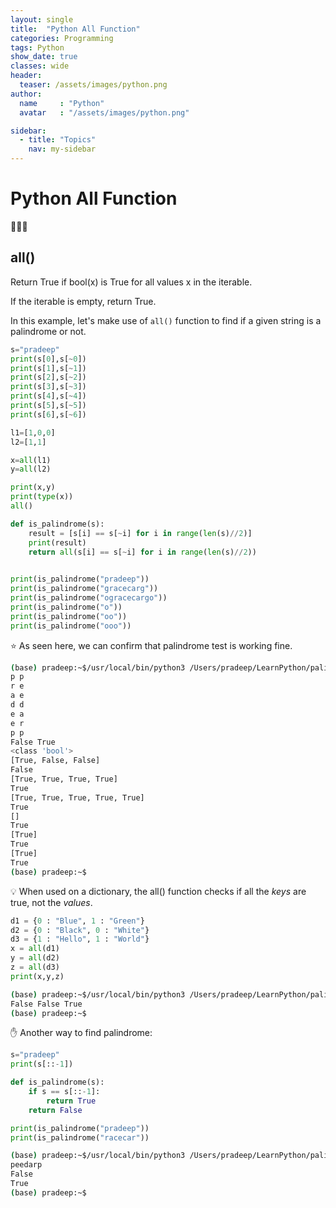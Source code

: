 ```yaml
---
layout: single
title:  "Python All Function"
categories: Programming
tags: Python
show_date: true
classes: wide
header:
  teaser: /assets/images/python.png
author:
  name     : "Python"
  avatar   : "/assets/images/python.png"

sidebar:
  - title: "Topics"
    nav: my-sidebar
---
```

# Python All Function

:evergreen_tree::evergreen_tree::evergreen_tree:
## all()

Return True if bool(x) is True for all values x in the iterable.

If the iterable is empty, return True.

In this example, let's make use of `all()` function to find if a given string is a palindrome or not.

```py
s="pradeep"
print(s[0],s[~0])
print(s[1],s[~1])
print(s[2],s[~2])
print(s[3],s[~3])
print(s[4],s[~4])
print(s[5],s[~5])
print(s[6],s[~6])

l1=[1,0,0]
l2=[1,1]

x=all(l1)
y=all(l2)

print(x,y)
print(type(x))
all()

def is_palindrome(s):
    result = [s[i] == s[~i] for i in range(len(s)//2)]
    print(result)
    return all(s[i] == s[~i] for i in range(len(s)//2))
        

print(is_palindrome("pradeep"))
print(is_palindrome("gracecarg"))
print(is_palindrome("ogracecargo"))
print(is_palindrome("o"))
print(is_palindrome("oo"))
print(is_palindrome("ooo"))
```

:star: As seen here, we can confirm that palindrome test is working fine.

```sh
(base) pradeep:~$/usr/local/bin/python3 /Users/pradeep/LearnPython/palindrome_string.py
p p
r e
a e
d d
e a
e r
p p
False True
<class 'bool'>
[True, False, False]
False
[True, True, True, True]
True
[True, True, True, True, True]
True
[]
True
[True]
True
[True]
True
(base) pradeep:~$
```

:bulb:  When used on a dictionary, the all() function checks if all the *keys* are true, not the *values*.

```py
d1 = {0 : "Blue", 1 : "Green"}
d2 = {0 : "Black", 0 : "White"}
d3 = {1 : "Hello", 1 : "World"}
x = all(d1)
y = all(d2)
z = all(d3)
print(x,y,z)

```

```sh
(base) pradeep:~$/usr/local/bin/python3 /Users/pradeep/LearnPython/palindrome_string.py
False False True
(base) pradeep:~$
```

:hand:  Another way to find palindrome:

```py
s="pradeep"
print(s[::-1])

def is_palindrome(s):
    if s == s[::-1]:
        return True
    return False

print(is_palindrome("pradeep"))
print(is_palindrome("racecar"))
```

```sh
(base) pradeep:~$/usr/local/bin/python3 /Users/pradeep/LearnPython/palindrome_string.py
peedarp
False
True
(base) pradeep:~$
```

